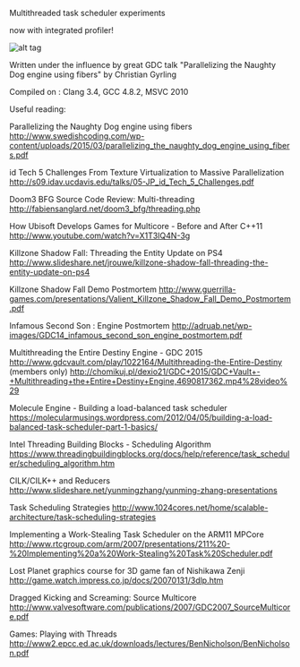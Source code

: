Multithreaded task scheduler experiments

now with integrated profiler!

![alt tag](https://raw.githubusercontent.com/SergeyMakeev/TaskScheduler/master/Images/profiler_ui.jpg)

Written under the influence by great GDC talk "Parallelizing the Naughty Dog engine using fibers" by Christian Gyrling

Compiled on : Clang 3.4, GCC 4.8.2, MSVC 2010



Useful reading:

Parallelizing the Naughty Dog engine using fibers
http://www.swedishcoding.com/wp-content/uploads/2015/03/parallelizing_the_naughty_dog_engine_using_fibers.pdf

id Tech 5 Challenges
From Texture Virtualization to Massive Parallelization
http://s09.idav.ucdavis.edu/talks/05-JP_id_Tech_5_Challenges.pdf

Doom3 BFG Source Code Review: Multi-threading 
http://fabiensanglard.net/doom3_bfg/threading.php

How Ubisoft Develops Games for Multicore - Before and After C++11
http://www.youtube.com/watch?v=X1T3IQ4N-3g

Killzone Shadow Fall: Threading the Entity Update on PS4
http://www.slideshare.net/jrouwe/killzone-shadow-fall-threading-the-entity-update-on-ps4

Killzone Shadow Fall Demo Postmortem
http://www.guerrilla-games.com/presentations/Valient_Killzone_Shadow_Fall_Demo_Postmortem.pdf

Infamous Second Son : Engine Postmortem
http://adruab.net/wp-images/GDC14_infamous_second_son_engine_postmortem.pdf

Multithreading the Entire Destiny Engine - GDC 2015
http://www.gdcvault.com/play/1022164/Multithreading-the-Entire-Destiny (members only)
http://chomikuj.pl/dexio21/GDC+2015/GDC+Vault+-+Multithreading+the+Entire+Destiny+Engine,4690817362.mp4%28video%29

Molecule Engine - Building a load-balanced task scheduler
https://molecularmusings.wordpress.com/2012/04/05/building-a-load-balanced-task-scheduler-part-1-basics/

Intel Threading Building Blocks - Scheduling Algorithm
https://www.threadingbuildingblocks.org/docs/help/reference/task_scheduler/scheduling_algorithm.htm

CILK/CILK++ and Reducers
http://www.slideshare.net/yunmingzhang/yunming-zhang-presentations

Task Scheduling Strategies
http://www.1024cores.net/home/scalable-architecture/task-scheduling-strategies

Implementing a Work-Stealing Task Scheduler on the ARM11 MPCore
http://www.rtcgroup.com/arm/2007/presentations/211%20-%20Implementing%20a%20Work-Stealing%20Task%20Scheduler.pdf

Lost Planet graphics course for 3D game fan of Nishikawa Zenji
http://game.watch.impress.co.jp/docs/20070131/3dlp.htm

Dragged Kicking and Screaming: Source Multicore
http://www.valvesoftware.com/publications/2007/GDC2007_SourceMulticore.pdf

Games: Playing with Threads
http://www2.epcc.ed.ac.uk/downloads/lectures/BenNicholson/BenNicholson.pdf
